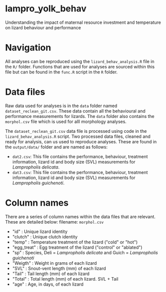 # lampro_yolk_behav

Understanding the impact of maternal resource investment and temperature on lizard behaviour and performance 

# Navigation
All analyses can be reproduced using the `lizard_behav_analysis.R` file in the `R/` folder. Functions that are used for analyses are sourced within this file but can be found in the `func.R` script in the `R` folder.

# Data files
Raw data used for analyses is in the `data` folder named `dataset_reclean_git.csv`. These data contain all the behavioural and performance measurements for lizards. The `data` folder also contains the `morphol.csv` file which is used for alll morphology analyses. 

The `dataset_reclean_git.csv` data file is processed using code in the `lizard_behav_analysis.R` script. Two processed data files, cleaned and ready for analysis, can us used to reproduce analyses. These are found in the `output/data/` folder and are named as follows:

- `dat2.csv`: This file contains the performance, behaviour, treatment information, lizard id and body size (SVL) measurements for *Lampropholis delicata*.
- `dat3.csv`: This file contains the performance, behaviour, treatment information, lizard id and body size (SVL) measurements for *Lampropholis guichenoti*.

# Column names
There are a series of column names within the data files that are relevant. These are detailed below:
filename: `morphol.csv`
- "id" : Unique lizard identity       
- "clutch" : Unique clutch identity
- "temp" : Temperature treatment of the lizard ("cold" or "hot")     
- "egg_treat" : Egg treatment of the lizard ("control" or "ablated")
- "sp" : Species, Deli = *Lampropholis delicata* and Guich = *Lampropholis guichenoti*
- "Weigth"  : Weight in grams of each lizard
- "SVL"  : Snout-vent length (mm) of each lizard     
- "Tail" : Tail length (mm) of each lizard       
- "Total" : Total length (mm) of each lizard. SVL + Tail     
- "age" : Age, in days, of each lizard